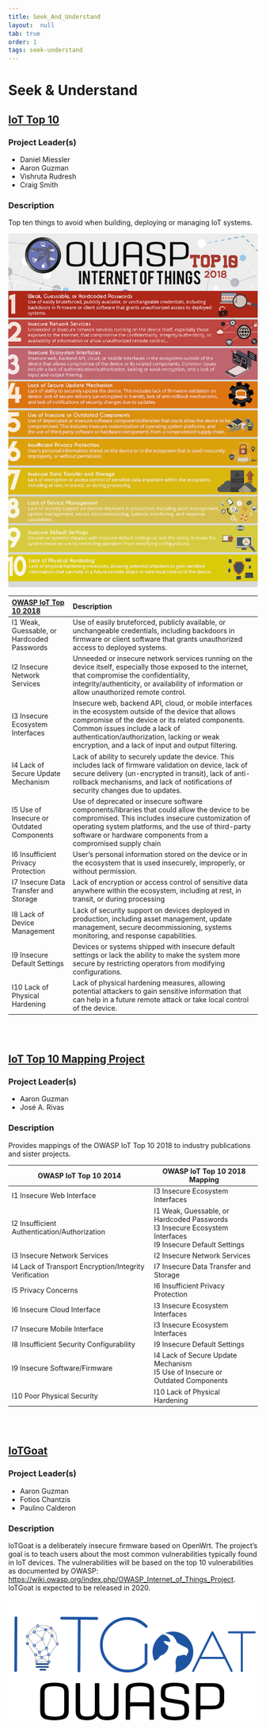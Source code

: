 ```yaml
---
title: Seek_And_Understand
layout:  null
tab: true
order: 1
tags: seek-understand
---
```


# Seek & Understand
## [IoT Top 10 ](https://wiki.owasp.org/index.php/OWASP_Internet_of_Things_Project#tab=IoT_Top_10)

### Project Leader(s)
- Daniel Miessler
- Aaron Guzman
- Vishruta Rudresh
- Craig Smith

### Description
Top ten things to avoid when building, deploying or managing IoT systems.


![IoT Top 10 2018](assets/images/OWASP-IoT-Top-10-2018-final.jpg)

| [OWASP IoT Top 10 2018](https://www.owasp.org/images/1/1c/OWASP-IoT-Top-10-2018-final.pdf) | Description |
| :--- | :--- |
| I1 Weak, Guessable, or Hardcoded Passwords | Use of easily bruteforced, publicly available, or unchangeable credentials, including backdoors in firmware or client software that grants unauthorized access to deployed systems. |
| I2 Insecure Network Services | Unneeded or insecure network services running on the device itself, especially those exposed to the internet, that compromise the confidentiality, integrity/authenticity, or availability of information or allow unauthorized remote control. |
| I3 Insecure Ecosystem Interfaces | Insecure web, backend API, cloud, or mobile interfaces in the ecosystem outside of the device that allows compromise of the device or its related components. Common issues include a lack of authentication/authorization, lacking or weak encryption, and a lack of input and output filtering. |
| I4 Lack of Secure Update Mechanism | Lack of ability to securely update the device. This includes lack of firmware validation on device, lack of secure delivery \(un-encrypted in transit\), lack of anti-rollback mechanisms, and lack of notifications of security changes due to updates. |
| I5 Use of Insecure or Outdated Components | Use of deprecated or insecure software components/libraries that could allow the device to be compromised. This includes insecure customization of operating system platforms, and the use of third-party software or hardware components from a compromised supply chain |
| I6 Insufficient Privacy Protection | User’s personal information stored on the device or in the ecosystem that is used insecurely, improperly, or without permission. |
| I7 Insecure Data Transfer and Storage | Lack of encryption or access control of sensitive data anywhere within the ecosystem, including at rest, in transit, or during processing |
| I8 Lack of Device Management | Lack of security support on devices deployed in production, including asset management, update management, secure decommissioning, systems monitoring, and response capabilities. |
| I9 Insecure Default Settings | Devices or systems shipped with insecure default settings or lack the ability to make the system more secure by restricting operators from modifying configurations. |
| I10 Lack of Physical Hardening | Lack of physical hardening measures, allowing potential attackers to gain sensitive information that can help in a future remote attack or take local control of the device. |

<br><br>
## [IoT Top 10 Mapping Project](https://wiki.owasp.org/index.php/OWASP_Internet_of_Things_Project#tab=OWASP_IoT_Top_10_2018_Mapping_Project)

### Project Leader(s)
- Aaron Guzman
- José A. Rivas

### Description
Provides mappings of the OWASP IoT Top 10 2018 to industry publications and sister projects.


| **OWASP IoT Top 10 2014** | **OWASP IoT Top 10 2018 Mapping** |
|---|---|
| I1 Insecure Web Interface | I3 Insecure Ecosystem Interfaces |
| I2 Insufficient Authentication/Authorization | I1 Weak, Guessable, or Hardcoded Passwords<br>I3 Insecure Ecosystem Interfaces<br>I9 Insecure Default Settings |
| I3 Insecure Network Services | I2 Insecure Network Services |
| I4 Lack of Transport Encryption/Integrity Verification | I7 Insecure Data Transfer and Storage |
| I5 Privacy Concerns | I6 Insufficient Privacy Protection |
| I6 Insecure Cloud Interface | I3 Insecure Ecosystem Interfaces |
| I7 Insecure Mobile Interface | I3 Insecure Ecosystem Interfaces |
| I8 Insufficient Security Configurability | I9 Insecure Default Settings |
| I9 Insecure Software/Firmware | I4 Lack of Secure Update Mechanism<br>I5 Use of Insecure or Outdated Components |
| I10 Poor Physical Security | I10 Lack of Physical Hardening |

<br><br>
## [IoTGoat](https://github.com/OWASP/IoTGoat)

### Project Leader(s)
- Aaron Guzman
- Fotios Chantzis
- Paulino Calderon

### Description
IoTGoat is a deliberately insecure firmware based on OpenWrt. The project’s goal is to teach users about the most common vulnerabilities typically found in IoT devices. The vulnerabilities will be based on the top 10 vulnerabilities as documented by OWASP: https://wiki.owasp.org/index.php/OWASP_Internet_of_Things_Project. IoTGoat is expected to be released in 2020.

![IoTGoat](/assets/images/blue-logo-text.png)
